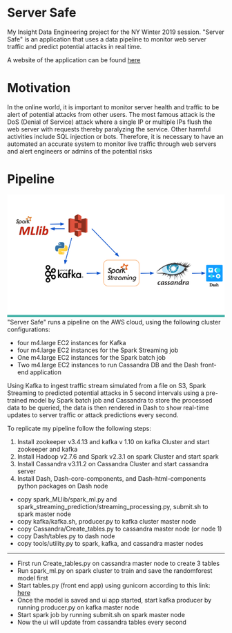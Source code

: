 # Server Safe
My Insight Data Engineering project for the NY Winter 2019 session. "Server Safe" is an application that uses a data pipeline to monitor web server traffic and predict potential attacks in real time.

A website of the application can be found [here](http://nysees.xyz)

# Motivation
In the online world, it is important to monitor server health and traffic to be alert of potential attacks from other users. The most famous attack is the DoS (Denial of Service) attack where a single IP or multiple IPs flush the web server with requests thereby paralyzing the service. Other harmful activities include SQL injection or bots. Therefore, it is necessary to have an automated an accurate system to monitor live traffic through web servers and alert engineers or admins of the potential risks

# Pipeline
![alt text](img/pipeline.png)
"Server Safe" runs a pipeline on the AWS cloud, using the following cluster configurations:

* four m4.large EC2 instances for Kafka
* four m4.large EC2 instances for the Spark Streaming job
* One m4.large EC2 instances for the Spark batch job
* Two m4.large EC2 instances to run Cassandra DB and the Dash front-end application

Using Kafka to ingest traffic stream simulated from a file on S3, Spark Streaming to predicted potential attacks in 5 second intervals using a pre-trained model by Spark batch job and Cassandra to store the processed data to be queried, the data is then rendered in Dash to show real-time updates to server traffic or attack predictions every second.

To replicate my pipeline follow the following steps:

1. Install zookeeper v3.4.13 and kafka v 1.10 on kafka Cluster and start zookeeper and kafka
2. Install Hadoop v2.7.6 and Spark v2.3.1 on spark Cluster and start spark
3. Install Cassandra v3.11.2 on Cassandra Cluster and start cassandra server
4. Install Dash, Dash-core-components, and Dash-html-components python packages on Dash node

* copy spark_MLlib/spark_ml.py and spark_streaming_prediction/streaming_processing.py, submit.sh to spark master node
* copy kafka/kafka.sh, producer.py to kafka cluster master node
* copy Cassandra/Create_tables.py to cassandra master node (or node 1)
* copy Dash/tables.py to dash node
* copy tools/utility.py to spark, kafka, and cassandra master nodes
---
* First run Create_tables.py on cassandra master node to create 3 tables
* Run spark_ml.py on spark cluster to train and save the randomforest model first
* Start tables.py (front end app) using gunicorn according to this link: [here](https://github.com/OXPHOS/GeneMiner/wiki/Setup-front-end-with-plotly-dash,-flask,-gunicorn-and-nginx)
* Once the model is saved and ui app started, start kafka producer by running producer.py on kafka master node
* Start spark job by running submit.sh on spark master node
* Now the ui will update from cassandra tables every second
